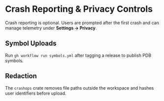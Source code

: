 # Crash Reporting & Privacy Controls

Crash reporting is optional. Users are prompted after the first crash and can manage telemetry under **Settings → Privacy**.

## Symbol Uploads

Run `gh workflow run symbols.yml` after tagging a release to publish PDB symbols.

## Redaction

The `crashops` crate removes file paths outside the workspace and hashes user identifiers before upload.
